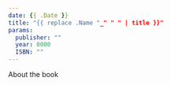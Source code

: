 ```yaml
---
date: {{ .Date }}
title: "{{ replace .Name "_" " " | title }}"
params:
  publisher: ""
  year: 0000
  ISBN: ""
---
```


About the book

